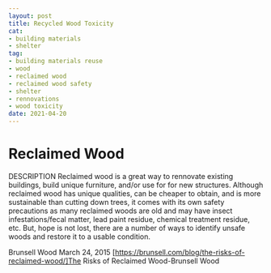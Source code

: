```yaml
--- 
layout: post 
title: Recycled Wood Toxicity
cat: 
- building materials 
- shelter
tag: 
- building materials reuse
- wood
- reclaimed wood
- reclaimed wood safety
- shelter
- rennovations
- wood toxicity
date: 2021-04-20
--- 
```


Reclaimed Wood
============================================= 

DESCRIPTION
Reclaimed wood is a great way to rennovate existing buildings, build unique furniture, and/or use for for new structures. Although reclaimed wood has unique qualities, can be cheaper to obtain, and is more sustainable than cutting down trees, it comes with its own safety precautions as many reclaimed woods are old and may have insect infestations/fecal matter, lead paint residue, chemical treatment residue, etc. But, hope is not lost, there are a number of ways to identify unsafe woods and restore it to a usable condition.   

Brunsell Wood
March 24, 2015
[https://brunsell.com/blog/the-risks-of-reclaimed-wood/]The Risks of Reclaimed Wood-Brunsell Wood
